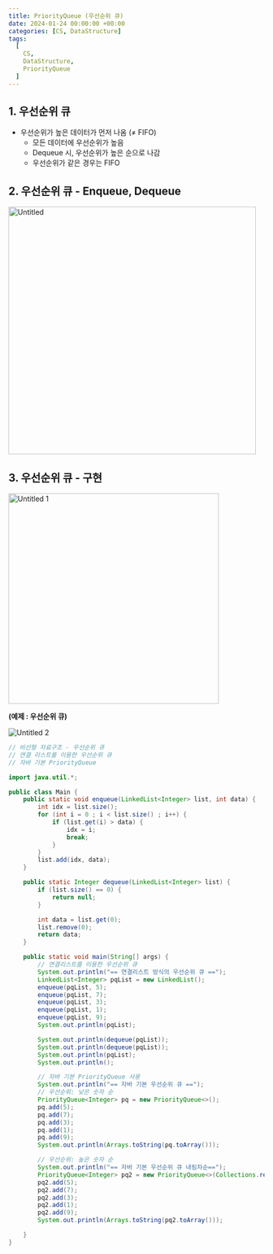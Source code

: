 ```yaml
---
title: PriorityQueue (우선순위 큐)
date: 2024-01-24 00:00:00 +00:00
categories: [CS, DataStructure]
tags:
  [
    CS,
    DataStructure,
    PriorityQueue
  ]
---
```


## 1. 우선순위 큐

- 우선순위가 높은 데이터가 먼저 나옴 (≠ FIFO)
    - 모든 데이터에 우선순위가 높음
    - Dequeue 시, 우선순위가 높은 순으로 나감
    - 우선순위가 같은 경우는 FIFO

## 2. 우선순위 큐 - Enqueue, Dequeue

<img width="487" alt="Untitled" src="https://github.com/KimHyungkeun/KimHyungkeun.github.io/assets/12759500/120ce20f-4734-4667-982e-9443a912d3dd">


## 3. 우선순위 큐 - 구현

<img width="414" alt="Untitled 1" src="https://github.com/KimHyungkeun/KimHyungkeun.github.io/assets/12759500/0902416b-adf2-4eab-8976-a7184062fb4c">


**(예제 : 우선순위 큐)**

![Untitled 2](https://github.com/KimHyungkeun/KimHyungkeun.github.io/assets/12759500/6d3114bd-7557-49df-9d8e-477e471a933d)


```java
// 비선형 자료구조 - 우선순위 큐
// 연결 리스트를 이용한 우선순위 큐
// 자바 기본 PriorityQueue

import java.util.*;

public class Main {
    public static void enqueue(LinkedList<Integer> list, int data) {
        int idx = list.size();
        for (int i = 0 ; i < list.size() ; i++) {
            if (list.get(i) > data) {
                idx = i;
                break;
            }
        }
        list.add(idx, data);
    }

    public static Integer dequeue(LinkedList<Integer> list) {
        if (list.size() == 0) {
            return null;
        }

        int data = list.get(0);
        list.remove(0);
        return data;
    }

    public static void main(String[] args) {
        // 연결리스트를 이용한 우선순위 큐
        System.out.println("== 연결리스트 방식의 우선순위 큐 ==");
        LinkedList<Integer> pqList = new LinkedList();
        enqueue(pqList, 5);
        enqueue(pqList, 7);
        enqueue(pqList, 3);
        enqueue(pqList, 1);
        enqueue(pqList, 9);
        System.out.println(pqList);

        System.out.println(dequeue(pqList));
        System.out.println(dequeue(pqList));
        System.out.println(pqList);
        System.out.println();

        // 자바 기본 PriorityQueue 사용
        System.out.println("== 자바 기본 우선순위 큐 ==");
        // 우선순위: 낮은 숫자 순
        PriorityQueue<Integer> pq = new PriorityQueue<>();
        pq.add(5);
        pq.add(7);
        pq.add(3);
        pq.add(1);
        pq.add(9);
        System.out.println(Arrays.toString(pq.toArray()));

        // 우선순위: 높은 숫자 순
        System.out.println("== 자바 기본 우선순위 큐 내림차순==");
        PriorityQueue<Integer> pq2 = new PriorityQueue<>(Collections.reverseOrder());
        pq2.add(5);
        pq2.add(7);
        pq2.add(3);
        pq2.add(1);
        pq2.add(9);
        System.out.println(Arrays.toString(pq2.toArray()));

    }
}
```
